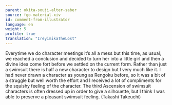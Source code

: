 ```yaml
---
parent: okita-souji-alter-saber
source: fgo-material-xiv
id: comment-from-illustrator
language: en
weight: 5
profile: true
translation: "IreyimikaTheLost"
---
```


Everytime we do character meetings it’s all a mess but this time, as usual, we reached a conclusion and decided to turn her into a little girl and then a divine idea come fort before we settled on the current form. Rather than just a swimsuit there is half a new character to design but I very much like it. I had never drawn a character as young as Rengoku before, so it was a bit of a struggle but well worth the effort and I received a lot of compliments for the squishy feeling of the character. The third Ascension of swimsuit characters is often dressed up in order to give a silhouette, but I think I was able to preserve a pleasant swimsuit feeling. (Takashi Takeuchi)
